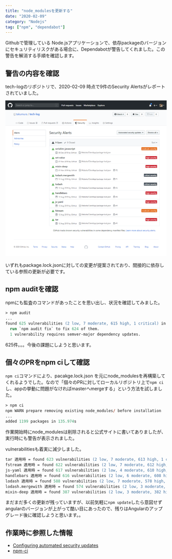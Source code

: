 ```yaml
---
title: "node_modulesを更新する"
date: "2020-02-09"
category: "Nodejs"
tag: ["npm", "dependabot"]
---
```


Githubで管理している Node.jsアプリケーションで、依存packageのバージョンにセキュリティリスクがある場合に、Dependabotが警告してくれました。この警告を解消する手順を確認します。

## 警告の内容を確認

tech-logのリポジトリで、2020-02-09 時点で9件のSecurity Alertsがレポートされていました。

<img src="assets/images/update-node-modules/update-node-modules-1.png" alt="security alerts" title="security alerts">

いずれもpackage.lock.jsonに対しての変更が提案されており、間接的に依存している参照の更新が必要です。

## npm auditを確認

npmにも監査のコマンドがあったことを思い出し、状況を確認してみました。

```ps
> npm audit
...
found 625 vulnerabilities (2 low, 7 moderate, 615 high, 1 critical) in 42979 scanned packages
  run `npm audit fix` to fix 624 of them.
  1 vulnerability requires semver-major dependency updates.
```

625件。。。今後の課題にしようと思います。

## 個々のPRをnpm ciして確認

`npm ci`コマンドにより、pacakge.lock.json を元にnode_modulesを再構築してくれるようでした。なので「個々のPRに対してローカルリポジトリ上で`npm ci`し、appの挙動に問題がなければmasterへmergeする」という方法を試しました。

```ps
> npm ci
npm WARN prepare removing existing node_modules/ before installation
...
added 1199 packages in 135.974s
```

作業開始時にnode_modulesは削除されると公式サイトに書いてありましたが、実行時にも警告が表示されました。

vulnerabilitiesも着実に減少しました。

```ps
tar 適用時 = found 623 vulnerabilities (2 low, 7 moderate, 613 high, 1 critical) in 42979 scanned packages
fstream 適用時 = found 622 vulnerabilities (2 low, 7 moderate, 612 high, 1 critical) in 42979 scanned packages
js-yaml 適用時 = found 617 vulnerabilities (2 low, 4 moderate, 610 high, 1 critical) in 42979 scanned packages
handlebars 適用時 = found 616 vulnerabilities (2 low, 6 moderate, 608 high) in 42978 scanned packages
lodash 適用時 = found 588 vulnerabilities (2 low, 7 moderate, 578 high, 1 critical) in 42979 scanned packages
lodash.mergewith 適用時 = found 574 vulnerabilities (2 low, 3 moderate, 569 high) in 42978 scanned packages
mixin-deep 適用時 = found 387 vulnerabilities (2 low, 3 moderate, 382 high) in 42978 scanned packages
```

まだまだ多くの更新が残っていますが、以前気軽に`npm update`したら意図せずangularのバージョンが上がって酷い目にあったので、残りはAngularのアップグレード後に確認しようと思います。。

## 作業時に参照した情報

- [Configuring automated security updates](https://help.github.com/ja/github/managing-security-vulnerabilities/configuring-automated-security-updates)
- [npm-ci](https://docs.npmjs.com/cli/ci.html)
